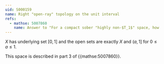 ```yaml
---
uid: S000159
name: Right "open-ray" topology on the unit interval
refs:
  - mathse: 5007860
    name: Answer to "For a compact sober "highly non-$T_1$" space, how much "highly connectedness" is needed to imply it's a spectral space?"
---
```


$X$ has underlying set $[0,1]$ and the open sets are exactly $X$ and $(a,1]$ for $0 \leq a \leq 1$.

This space is described in part 3 of {{mathse:5007860}}.